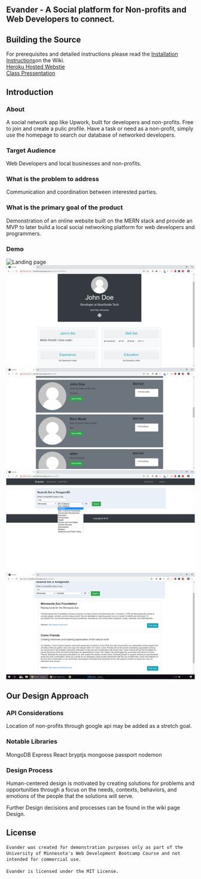 ## Evander - A Social platform for Non-profits and Web Developers to connect.  

## Building the Source  

For prerequisites and detailed instructions please read the
[Installation Instructions]()on the Wiki.    
[Heroku Hosted Webstie](https://evander.herokuapp.com/)   
[Class Pressentation](https://docs.google.com/presentation/d/1JLiC8VEfI3IFGhRsLuWTv02OTJz4YJ49OUs85WG9qa8/edit#slide=id.g411324a08c_0_13/)   


## Introduction    

### About   
A social network app like Upwork, built for developers and non-profits.  Free to join and create a pulic profile.  Have a task or need as a non-profit, simply use the homepage to search our database of networked developers.  

### Target Audience   
Web Developers and local businesses and non-profits.  

### What is the problem to address   
Communication and coordination between interested parties. 

### What is the primary goal of the product    
Demonstration of an online website built on the MERN stack and provide an MVP to later build a local social networking platform for web developers and programmers.   

### Demo

![Landing page](resources/evander_1.png)
![Profile](resources/evander_2.png)
![Search](resources/evander_3.png)
![API Search](resources/evander_4.png)
![Results](resources/evander_5.png)

## Our Design Approach    

### API Considerations   
Location of non-profits through google api may be added as a stretch goal. 

### Notable Libraries   
MongoDB
Express
React
bryptjs
mongoose
passport
nodemon

### Design Process   
Human-centered design is motivated by creating solutions for problems and opportunities through a focus on the needs, contexts, behaviors, and emotions of the people that the solutions will serve.   

Further Design decisions and processes can be found in the wiki page Design.   



## License   
	Evander was created for demonstration purposes only as part of the University of Minnesota's Web Development Bootcamp Course and not intended for commercial use.     

	Evander is licensed under the MIT License.   




